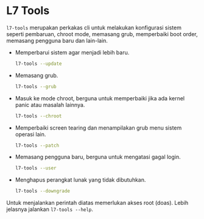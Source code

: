 # L7 Tools

`l7-tools` merupakan perkakas cli untuk melakukan konfigurasi sistem seperti pembaruan, chroot mode, memasang grub, memperbaiki boot order, memasang pengguna baru dan lain-lain.

- Memperbarui sistem agar menjadi lebih baru.

  ```sh
  l7-tools --update
  ```

- Memasang grub.

  ```sh
  l7-tools --grub
  ```

- Masuk ke mode chroot, berguna untuk memperbaiki jika ada kernel panic atau masalah lainnya.

  ```sh
  l7-tools --chroot
  ```

- Memperbaiki screen tearing dan menampilakan grub menu sistem operasi lain.

  ```sh
  l7-tools --patch
  ```

- Memasang pengguna baru, berguna untuk mengatasi gagal login.

  ```sh
  l7-tools --user
  ```

- Menghapus perangkat lunak yang tidak dibutuhkan.
  ```sh
  l7-tools --downgrade
  ```

Untuk menjalankan perintah diatas memerlukan akses root (doas). Lebih jelasnya jalankan `l7-tools --help`.
